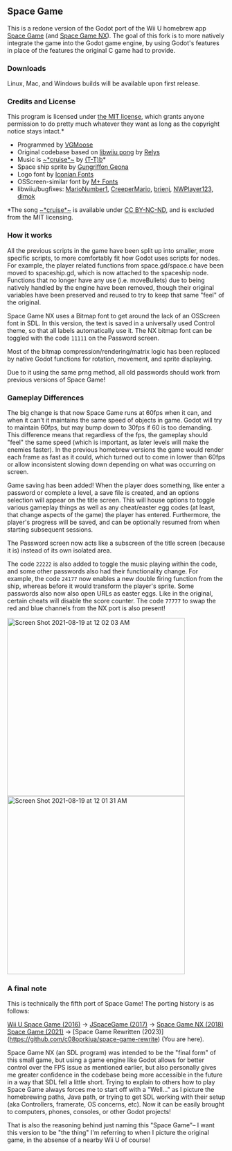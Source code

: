 ## Space Game
This is a redone version of the Godot port of the Wii U homebrew app [Space Game](https://github.com/vgmoose/wiiu-space) (and [Space Game NX](https://github.com/vgmoose/space-nx)). The goal of this fork is to more natively integrate the game into the Godot game engine, by using Godot's features in place of the features the original C game had to provide.

### Downloads
Linux, Mac, and Windows builds will be available upon first release.

### Credits and License
This program is licensed under [the MIT license](https://opensource.org/licenses/MIT), which grants anyone permission to do pretty much whatever they want as long as the copyright notice stays intact.*
 - Programmed by [VGMoose](https://github.com/vgmoose)
 - Original codebase based on [libwiiu pong](https://github.com/wiiudev/libwiiu/tree/master/osscreenexamples/pong) by [Relys](https://github.com/Relys)
 - Music is [\~\*cruise\*\~](https://t-tb.bandcamp.com/track/cruise) by [(T-T)b](https://t-tb.bandcamp.com/)*
 - Space ship sprite by [Gungriffon Geona](http://shmups.system11.org/viewtopic.php?p=421436&sid=c7c9dc0b51eb40aa10bd77f724f45bb1#p421436)
 - Logo font by [Iconian Fonts](http://www.dafont.com/ozda.font) 
 - OSScreen-similar font by [M+ Fonts](http://mplus-fonts.osdn.jp/about-en2.html)
 - libwiiu/bugfixes: [MarioNumber1](https://github.com/MarioNumber1), [CreeperMario](https://github.com/CreeperMario),  [brienj](https://github.com/xhp-creations), [NWPlayer123](https://github.com/NWPlayer123), [dimok](https://github.com/dimok789)
 
 *The song [\~\*cruise\*\~](https://t-tb.bandcamp.com/track/cruise) is available under [CC BY-NC-ND](https://ptesquad.bandcamp.com/album/pizza-planet-ep), and is excluded from the MIT licensing.

### How it works

All the previous scripts in the game have been split up into smaller, more specific scripts, to more comfortably fit how Godot uses scripts for nodes. For example, the player related functions from space.gd/space.c have been moved to spaceship.gd, which is now attached to the spaceship node. Functions that no longer have any use (i.e. moveBullets) due to being natively handled by the engine have been removed, though their original variables have been preserved and reused to try to keep that same "feel" of the original. 

Space Game NX uses a Bitmap font to get around the lack of an OSScreen font in SDL. In this version, the text is saved in a universally used Control theme, so that all labels automatically use it. The NX bitmap font can be toggled with the code `11111` on the Password screen.

Most of the bitmap compression/rendering/matrix logic has been replaced by native Godot functions for rotation, movement, and sprite displaying.

Due to it using the same prng method, all old passwords should work from previous versions of Space Game!

### Gameplay Differences

The big change is that now Space Game runs at 60fps when it can, and when it can't it maintains the same speed of objects in game.  Godot will try to maintain 60fps, but may bump down to 30fps if 60 is too demanding. This difference means that regardless of the fps, the gameplay should "feel" the same speed (which is important, as later levels will make the enemies faster). In the previous homebrew versions the game would render each frame as fast as it could, which turned out to come in lower than 60fps or allow inconsistent slowing down depending on what was occurring on screen.

Game saving has been added! When the player does something, like enter a password or complete a level, a save file is created, and an options selection will appear on the title screen. This will house options to toggle various gameplay things as well as any cheat/easter egg codes (at least, that change aspects of the game) the player has entered. Furthermore, the player's progress will be saved, and can be optionally resumed from when starting subsequent sessions. 

The Password screen now acts like a subscreen of the title screen (because it is) instead of its own isolated area.

The code `22222` is also added to toggle the music playing within the code, and some other passwords also had their functionality change. For example, the code `24177` now enables a new double firing function from the ship, whereas before it would transform the player's sprite. Some passwords also now also open URLs as easter eggs. Like in the original, certain cheats will disable the score counter. The code `77777` to swap the red and blue channels from the NX port is also present!

<img width="410" alt="Screen Shot 2021-08-19 at 12 02 03 AM" src="https://user-images.githubusercontent.com/2467473/130005764-2e9437a1-4d2d-4710-a410-f9f65cf05231.png"> <img width="410" alt="Screen Shot 2021-08-19 at 12 01 31 AM" src="https://user-images.githubusercontent.com/2467473/130005776-3d1f634c-5348-458b-8af1-70aeabb74e86.png">


### A final note
This is technically the fifth port of Space Game! The porting history is as follows:

[Wii U Space Game (2016)](https://github.com/vgmoose/wiiu-space) ->
[JSpaceGame (2017)](https://github.com/vgmoose/JSpaceGame/) ->
[Space Game NX (2018)](https://github.com/vgmoose/space-nx)
[Space Game (2021)](https://github.com/vgmoose/space-game) ->
[Space Game Rewritten (2023)]
(https://github.com/c08oprkiua/space-game-rewrite)
(You are here).

Space Game NX (an SDL program) was intended to be the "final form" of this small game, but using a game engine like Godot allows for better control over the FPS issue as mentioned earlier, but also personally gives me greater confidence in the codebase being more accessible in the future in a way that SDL fell a little short. Trying to explain to others how to play Space Game always forces me to start off with a "Well..." as I picture the homebrewing paths, Java path, or trying to get SDL working with their setup (aka Controllers, framerate, OS concerns, etc). Now it can be easily brought to computers, phones, consoles, or other Godot projects!

That is also the reasoning behind just naming this "Space Game"– I want this version to be "the thing" I'm referring to when I picture the original game, in the absense of a nearby Wii U of course!
